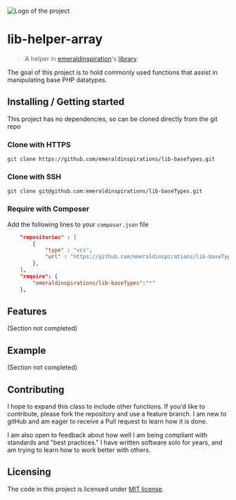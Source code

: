 ![Logo of the project](http://vps56132.vps.ovh.ca/logo.gitHub.png)
# lib-helper-array
> A helper in [emeraldinspiration](https://github.com/emeraldinspirations)'s [library](https://github.com/emeraldinspirations/library).

The goal of this project is to hold commonly used functions that assist in
manipulating base PHP datatypes.

## Installing / Getting started

This project has no dependencies, so can be cloned directly from the git repo

### Clone with HTTPS

```shell
git clone https://github.com/emeraldinspirations/lib-baseTypes.git
```

### Clone with SSH

```shell
git clone git@github.com:emeraldinspirations/lib-baseTypes.git
```

### Require with Composer

Add the following lines to your `composer.json` file

```json
    "repositories" : [
        {
            "type" : "vcs",
            "url" : "https://github.com/emeraldinspirations/lib-baseTypes.git"
        },
    ],
    "require": {
        "emeraldinspirations/lib-baseTypes":"*"
    },    
```

## Features

(Section not completed)

## Example

(Section not completed)

## Contributing

I hope to expand this class to include other functions.  If you'd like to
contribute, please fork the repository and use a feature branch.  I am new to
gitHub and am eager to receive a Pull request to learn how it is done.

I am also open to feedback about how well I am being compliant with standards
and "best practices."  I have written software solo for years, and am trying to
learn how to work better with others.

## Licensing

The code in this project is licensed under [MIT license](LICENSE).
